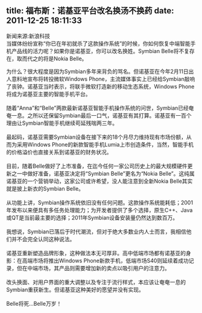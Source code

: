 title: 福布斯：诺基亚平台改名换汤不换药
date: 2011-12-25 18:11:33
---

<p style="margin-top:0px;margin-bottom:1em;padding-top:0px;padding-right:0px;padding-bottom:0px;padding-left:0px;">
	新闻来源:新浪科技<br style="margin-top:0px;margin-right:0px;margin-bottom:0px;margin-left:0px;padding-top:0px;padding-right:0px;padding-bottom:0px;padding-left:0px;" />
当媒体纷纷宣称“你已在年初就杀了这款操作系统”的时候，你如何恢复中端智能手机产品线的活力呢？如果你是诺基亚，你可以改名换姓。Symbian Belle将不复存在，取而代之的将是Nokia Belle。
</p>
<p style="margin-top:0px;margin-bottom:1em;padding-top:0px;padding-right:0px;padding-bottom:0px;padding-left:0px;">
	为什么？很大程度是因为Symbian多年来背负的骂名。但诺基亚在今年2月11日出人意料地宣布将转投微软Windows Phone，主流媒体事实上已经给Symbian敲响了丧钟。诺基亚当时表示，将联手微软打造新的移动生态系统，Windows Phone将成为诺基亚主要的智能手机平台。<br style="margin-top:0px;margin-right:0px;margin-bottom:0px;margin-left:0px;padding-top:0px;padding-right:0px;padding-bottom:0px;padding-left:0px;" />
<br style="margin-top:0px;margin-right:0px;margin-bottom:0px;margin-left:0px;padding-top:0px;padding-right:0px;padding-bottom:0px;padding-left:0px;" />
随着“Anna”和“Belle”两款最新诺基亚智能手机操作系统的问世，Symbian已经奄奄一息。之所以还保留Symbian最后一口气，诺基亚有其打算。诺基亚有一百个理由让Symbian智能手机继续苟延残喘两三年。<br style="margin-top:0px;margin-right:0px;margin-bottom:0px;margin-left:0px;padding-top:0px;padding-right:0px;padding-bottom:0px;padding-left:0px;" />
<br style="margin-top:0px;margin-right:0px;margin-bottom:0px;margin-left:0px;padding-top:0px;padding-right:0px;padding-bottom:0px;padding-left:0px;" />
最起码，诺基亚需要Symbian设备在接下来的18个月尽力维持现有市场份额，从而为采用Windows Phone的新款智能手机Lumia上市创造条件，当然，智能手机的价格溢价也直接关系到诺基亚的财务状况。<br style="margin-top:0px;margin-right:0px;margin-bottom:0px;margin-left:0px;padding-top:0px;padding-right:0px;padding-bottom:0px;padding-left:0px;" />
<br style="margin-top:0px;margin-right:0px;margin-bottom:0px;margin-left:0px;padding-top:0px;padding-right:0px;padding-bottom:0px;padding-left:0px;" />
目前，随着Belle做好了上市准备，在迄今任何一家公司历史上的最大规模硬件更新之一中做好准备，诺基亚决定将“Symbian Belle”更名为“Nokia Belle”。这纯属诺基亚的一个营销举动，这家公司或许希望，没人能注意到全新Nokia Belle其实就是披上新衣的Symbian Belle。<br style="margin-top:0px;margin-right:0px;margin-bottom:0px;margin-left:0px;padding-top:0px;padding-right:0px;padding-bottom:0px;padding-left:0px;" />
<br style="margin-top:0px;margin-right:0px;margin-bottom:0px;margin-left:0px;padding-top:0px;padding-right:0px;padding-bottom:0px;padding-left:0px;" />
从功能上讲，Symbian操作系统依旧没有任何问题。这款操作系统能耗低；2001年发布以来便具有多任务处理能力；为开发者提供了多个选择，原生C++、Java或QT是当前最主要的选择；2011年Symbian设备安装量仍然达到数百万。<br style="margin-top:0px;margin-right:0px;margin-bottom:0px;margin-left:0px;padding-top:0px;padding-right:0px;padding-bottom:0px;padding-left:0px;" />
<br style="margin-top:0px;margin-right:0px;margin-bottom:0px;margin-left:0px;padding-top:0px;padding-right:0px;padding-bottom:0px;padding-left:0px;" />
我想说，Symbian已落后于时代潮流，但对于绝大多数业内人士而言，我相信他们并不会完全认同这种说法。<br style="margin-top:0px;margin-right:0px;margin-bottom:0px;margin-left:0px;padding-top:0px;padding-right:0px;padding-bottom:0px;padding-left:0px;" />
<br style="margin-top:0px;margin-right:0px;margin-bottom:0px;margin-left:0px;padding-top:0px;padding-right:0px;padding-bottom:0px;padding-left:0px;" />
诺基亚重新塑造品牌形象，这种做法本无可厚非。高中低端市场都有诺基亚的身影：在高端市场将推出Windows Phone新款手机，低端市场S40则延续着成功记录，但在中端市场，其产品则需要增加新的卖点以吸引用户的注意力。<br style="margin-top:0px;margin-right:0px;margin-bottom:0px;margin-left:0px;padding-top:0px;padding-right:0px;padding-bottom:0px;padding-left:0px;" />
<br style="margin-top:0px;margin-right:0px;margin-bottom:0px;margin-left:0px;padding-top:0px;padding-right:0px;padding-bottom:0px;padding-left:0px;" />
改头换面、对用户界面的重大调整以及专注于流行样式，本应该让奄奄一息的Symbian重获新生。但诺基亚这种美好的愿望并没有实现。<br style="margin-top:0px;margin-right:0px;margin-bottom:0px;margin-left:0px;padding-top:0px;padding-right:0px;padding-bottom:0px;padding-left:0px;" />
<br style="margin-top:0px;margin-right:0px;margin-bottom:0px;margin-left:0px;padding-top:0px;padding-right:0px;padding-bottom:0px;padding-left:0px;" />
Belle将死...Belle万岁！
</p>
